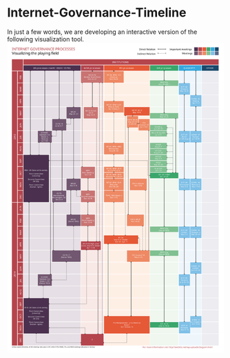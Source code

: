 Internet-Governance-Timeline
============================

In just a few words, we are developing an interactive version of the following visualization tool.
![Static version](static_version.svg)
